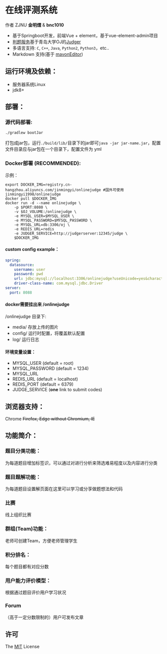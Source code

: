 # 在线评测系统
作者 ZJNU **金明熠** & **bnc1010**

- 基于Springboot开发，前端Vue + element，基于vue-element-admin项目
- [判题服务](https://github.com/jinmingyi1998/JudgerServer)基于青岛大学OJ的[Judger](https://github.com/QingdaoU/Judger "Judger")
- 多语言支持: `C`, `C++`, `Java`, `Python2`, `Python3`，etc..
- Markdown 支持(基于 [mavonEditor](https://github.com/hinesboy/mavonEditor)) 

## 运行环境及依赖：
- 服务器系统Linux
- jdk8+

## 部署：
### 源代码部署:
```sh
./gradlew bootJar
```
打包成jar包，运行`./build/lib/`目录下的jar即可`java -jar jar-name.jar`，配置文件目录应与jar包在一个目录下，配置文件为 yml
### Docker部署 (RECOMMENDED):
示例：
```
export DOCKER_IMG=registry.cn-hangzhou.aliyuncs.com/jinmingyi/onlinejudge #国外可使用jinmingyi1998/onlinejudge
docker pull $DOCKER_IMG
docker run -d --name onlinejudge \
    -p $PORT:8080 \ 
    -v $OJ_VOLUME:/onlinejudge \
    -e MYSQL_USER=$MYSQL_USER \
    -e MYSQL_PASSWORD=$MYSQL_PASSWORD \
    -e MYSQL_URL=db:3306/oj \
    -e REDIS_URL=redis
    -e JUDGER_SERVICE=http://judgerserver:12345/judge \
    $DOCKER_IMG
```
#### custom config example：
```yaml
spring:
  datasource:
    username: user
    password: pwd
    url: jdbc:mysql://localhost:3306/onlinejudge?useUnicode=yes&characterEncoding=UTF-8
    driver-class-name: com.mysql.jdbc.Driver
server:
  port: 8088
```
#### docker需要挂出来 /onlinejudge
/onlinejudge 目录下:
 - media/ 存放上传的图片
 - config/ 运行时配置，将覆盖默认配置
 - log/ 运行日志
 
#### 环境变量设置：
 - MYSQL_USER (default = root)
 - MYSQL_PASSWORD (default = 1234)
 - MYSQL_URL
 - REDIS_URL (default = localhost)
 - REDIS_PORT (default = 6379)
 - JUDGE_SERVICE (**one** link to submit codes)
 
## 浏览器支持：
Chrome ~~Firefox, Edge without Chromium, IE~~

## 功能简介：
### 题目分类功能：
为每道题目增加标签识，可以通过对进行分析来筛选难易程度以及内容进行分类
### 题目题解功能：
为每道题目设置解页面在这里可以学习或分享做题想法和代码
### 比赛
线上组织比赛
### 群组(Team)功能：
老师可创建Team，方便老师管理学生
### 积分排名：
每个题目都有对应分数
### 用户能力评价模型：
根据通过题目评价用户学习状况
### Forum
（高于一定分数限制的）用户可发布文章

## 许可
The [MIT](http://opensource.org/licenses/MIT) License